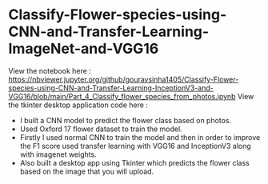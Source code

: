 # Classify-Flower-species-using-CNN-and-Transfer-Learning-ImageNet-and-VGG16
View the notebook here : https://nbviewer.jupyter.org/github/gouravsinha1405/Classify-Flower-species-using-CNN-and-Transfer-Learning-InceptionV3-and-VGG16/blob/main/Part_4_Classify_flower_species_from_photos.ipynb
View the tkinter desktop application code here : 
- I built a CNN model to predict the flower class based on photos.
- Used Oxford 17 flower dataset to train the model.
- Firstly I used normal CNN to train the model and then in order to improve the F1 score used transfer learning with VGG16 and InceptionV3 along with imagenet weights.
- Also built a desktop app using Tkinter which predicts the flower class based on the image that you will upload.

